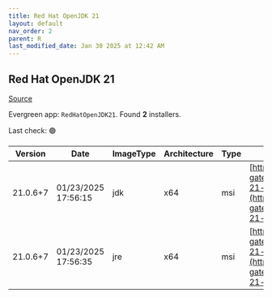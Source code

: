 ```yaml
---
title: Red Hat OpenJDK 21
layout: default
nav_order: 2
parent: R
last_modified_date: Jan 30 2025 at 12:42 AM
---
```


## Red Hat OpenJDK 21

[Source](https://developers.redhat.com/products/openjdk/overview)

Evergreen app: `RedHatOpenJDK21`. Found **2** installers.

Last check: 🟢

| Version  | Date                | ImageType | Architecture | Type | URI                                                                                                                                                                                                                                                                          |
| -------- | ------------------- | --------- | ------------ | ---- | ---------------------------------------------------------------------------------------------------------------------------------------------------------------------------------------------------------------------------------------------------------------------------- |
| 21.0.6+7 | 01/23/2025 17:56:15 | jdk       | x64          | msi  | [https://developers.redhat.com/content-gateway/file/pub/openjdk/adoptium/January_2025/java-21-openjdk-21.0.6.0.7-1.win.jdk.x86_64.msi](https://developers.redhat.com/content-gateway/file/pub/openjdk/adoptium/January_2025/java-21-openjdk-21.0.6.0.7-1.win.jdk.x86_64.msi) |
| 21.0.6+7 | 01/23/2025 17:56:35 | jre       | x64          | msi  | [https://developers.redhat.com/content-gateway/file/pub/openjdk/adoptium/January_2025/java-21-openjdk-21.0.6.0.7-1.win.jre.x86_64.msi](https://developers.redhat.com/content-gateway/file/pub/openjdk/adoptium/January_2025/java-21-openjdk-21.0.6.0.7-1.win.jre.x86_64.msi) |
